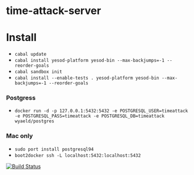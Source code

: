 time-attack-server
==================

# Install
>
* `cabal update`  
* `cabal install yesod-platform yesod-bin --max-backjumps=-1 --reorder-goals`
* `cabal sandbox init`
* `cabal install --enable-tests . yesod-platform yesod-bin --max-backjumps=-1 --reorder-goals`  

### Postgress
>
* `docker run -d -p 127.0.0.1:5432:5432 -e POSTGRESQL_USER=timeattack -e POSTGRESQL_PASS=timeattack -e POSTGRESQL_DB=timeattack wyaeld/postgres`

### Mac only
>
* `sudo port install postgresql94`
* `boot2docker ssh -L localhost:5432:localhost:5432`

[![Build Status](https://travis-ci.org/TimeAttack/time-attack-server.svg?branch=master)](https://travis-ci.org/TimeAttack/time-attack-server)
